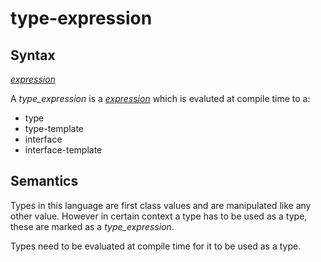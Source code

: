 # type-expression

## Syntax

[_expression_](expression.md)

A _type_expression_ is a [_expression_](expression.md) which is evaluted at
compile time to a:
 - type
 - type-template
 - interface
 - interface-template

## Semantics
Types in this language are first class values and are manipulated like any other
value. However in certain context a type has to be used as a type, these are
marked as a _type_expression_.

Types need to be evaluated at compile time for it to be used as a type.
